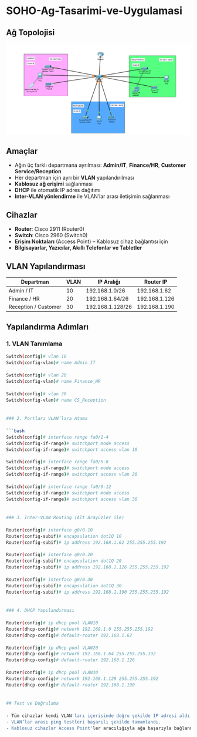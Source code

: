 # SOHO-Ag-Tasarimi-ve-Uygulamasi

## Ağ Topolojisi

![Ağ Topolojisi](topology3.png)

## Amaçlar

- Ağın üç farklı departmana ayrılması: **Admin/IT**, **Finance/HR**, **Customer Service/Reception**
- Her departman için ayrı bir **VLAN** yapılandırılması
- **Kablosuz ağ erişimi** sağlanması
- **DHCP** ile otomatik IP adres dağıtımı
- **Inter-VLAN yönlendirme** ile VLAN’lar arası iletişimin sağlanması


## Cihazlar

- **Router**: Cisco 2911 (Router0)
- **Switch**: Cisco 2960 (Switch0)
- **Erişim Noktaları** (Access Point) – Kablosuz cihaz bağlantısı için
- **Bilgisayarlar, Yazıcılar, Akıllı Telefonlar ve Tabletler**

## VLAN Yapılandırması

| Departman               | VLAN | IP Aralığı          | Router IP          |
|------------------------|------|----------------------|--------------------|
| Admin / IT             | 10   | 192.168.1.0/26       | 192.168.1.62       |
| Finance / HR           | 20   | 192.168.1.64/26      | 192.168.1.126      |
| Reception / Customer   | 30   | 192.168.1.128/26     | 192.168.1.190      |

## Yapılandırma Adımları

### 1. VLAN Tanımlama

```bash
Switch(config)# vlan 10
Switch(config-vlan)# name Admin_IT

Switch(config)# vlan 20
Switch(config-vlan)# name Finance_HR

Switch(config)# vlan 30
Switch(config-vlan)# name CS_Reception


### 2. Portları VLAN’lara Atama

```bash
Switch(config)# interface range fa0/1-4
Switch(config-if-range)# switchport mode access
Switch(config-if-range)# switchport access vlan 10

Switch(config)# interface range fa0/5-8
Switch(config-if-range)# switchport mode access
Switch(config-if-range)# switchport access vlan 20

Switch(config)# interface range fa0/9-12
Switch(config-if-range)# switchport mode access
Switch(config-if-range)# switchport access vlan 30


### 3. Inter-VLAN Routing (Alt Arayüzler ile)

Router(config)# interface g0/0.10
Router(config-subif)# encapsulation dot1Q 10
Router(config-subif)# ip address 192.168.1.62 255.255.255.192

Router(config)# interface g0/0.20
Router(config-subif)# encapsulation dot1Q 20
Router(config-subif)# ip address 192.168.1.126 255.255.255.192

Router(config)# interface g0/0.30
Router(config-subif)# encapsulation dot1Q 30
Router(config-subif)# ip address 192.168.1.190 255.255.255.192


### 4. DHCP Yapılandırması

Router(config)# ip dhcp pool VLAN10
Router(dhcp-config)# network 192.168.1.0 255.255.255.192
Router(dhcp-config)# default-router 192.168.1.62

Router(config)# ip dhcp pool VLAN20
Router(dhcp-config)# network 192.168.1.64 255.255.255.192
Router(dhcp-config)# default-router 192.168.1.126

Router(config)# ip dhcp pool VLAN30
Router(dhcp-config)# network 192.168.1.128 255.255.255.192
Router(dhcp-config)# default-router 192.168.1.190


## Test ve Doğrulama

- Tüm cihazlar kendi VLAN'ları içerisinde doğru şekilde IP adresi aldı.
- VLAN’lar arası ping testleri başarılı şekilde tamamlandı.
- Kablosuz cihazlar Access Point'ler aracılığıyla ağa başarıyla bağlandı.



